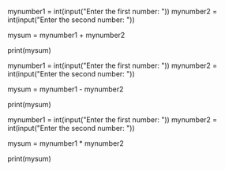 mynumber1 = int(input("Enter the first number: "))
mynumber2 = int(input("Enter the second number: "))

mysum = mynumber1 + mynumber2

print(mysum)

mynumber1 = int(input("Enter the first number: "))
mynumber2 = int(input("Enter the second number: "))

mysum = mynumber1 - mynumber2

print(mysum)

mynumber1 = int(input("Enter the first number: "))
mynumber2 = int(input("Enter the second number: "))

mysum = mynumber1 * mynumber2

print(mysum)
